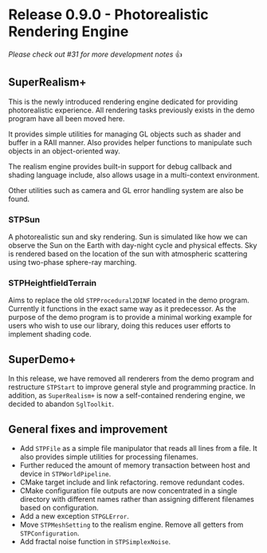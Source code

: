 # Release 0.9.0 - Photorealistic Rendering Engine

*Please check out #31 for more development notes* :+1:

## SuperRealism+

This is the newly introduced rendering engine dedicated for providing photorealistic experience. All rendering tasks previously exists in the demo program have all been moved here.

It provides simple utilities for managing GL objects such as shader and buffer in a RAII manner. Also provides helper functions to manipulate such objects in an object-oriented way.

The realism engine provides built-in support for debug callback and shading language include, also allows usage in a multi-context environment.

Other utilities such as camera and GL error handling system are also be found.

### STPSun

A photorealistic sun and sky rendering. Sun is simulated like how we can observe the Sun on the Earth with day-night cycle and physical effects. Sky is rendered based on the location of the sun with atmospheric scattering using two-phase sphere-ray marching.

### STPHeightfieldTerrain

Aims to replace the old `STPProcedural2DINF` located in the demo program. Currently it functions in the exact same way as it predecessor. As the purpose of the demo program is to provide a minimal working example for users who wish to use our library, doing this reduces user efforts to implement shading code.

## SuperDemo+

In this release, we have removed all renderers from the demo program and restructure `STPStart` to improve general style and programming practice. In addition, as `SuperRealism+` is now a self-contained rendering engine, we decided to abandon `SglToolkit`.

## General fixes and improvement

- Add `STPFile` as a simple file manipulator that reads all lines from a file. It also provides simple utilities for processing filenames.
- Further reduced the amount of memory transaction between host and device in `STPWorldPipeline`.
- CMake target include and link refactoring. remove redundant codes.
- CMake configuration file outputs are now concentrated in a single directory with different names rather than assigning different filenames based on configuration.
- Add a new exception `STPGLError`.
- Move `STPMeshSetting` to the realism engine. Remove all getters from `STPConfiguration`.
- Add fractal noise function in `STPSimplexNoise`.